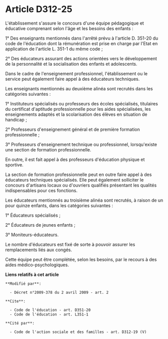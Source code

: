 # Article D312-25

L'établissement s'assure le concours d'une équipe pédagogique et éducative comprenant selon l'âge et les besoins des
enfants : 

1° Des enseignants mentionnés dans l'arrêté prévu à l'article D. 351-20 du code de l'éducation dont la rémunération est prise
en charge par l'Etat en application de l'article L. 351-1 du même code ; 

2° Des éducateurs assurant des actions orientées vers le développement de la personnalité et la socialisation des enfants et
adolescents. 

Dans le cadre de l'enseignement professionnel, l'établissement ou le service peut également faire appel à des éducateurs
techniques.

Les enseignants mentionnés au deuxième alinéa sont recrutés dans les catégories suivantes : 

1° Instituteurs spécialisés ou professeurs des écoles spécialisés, titulaires du certificat d'aptitude professionnelle pour
les aides spécialisées, les enseignements adaptés et la scolarisation des élèves en situation de handicap ; 

2° Professeurs d'enseignement général et de première formation professionnelle ; 

3° Professeurs d'enseignement technique ou professionnel, lorsqu'existe une section de formation professionnelle. 

En outre, il est fait appel à des professeurs d'éducation physique et sportive. 

La section de formation professionnelle peut en outre faire appel à des éducateurs techniques spécialisés. Elle peut
également solliciter le concours d'artisans locaux ou d'ouvriers qualifiés présentant les qualités indispensables pour ces
fonctions. 

Les éducateurs mentionnés au troisième alinéa sont recrutés, à raison de un pour quinze enfants, dans les catégories
suivantes : 

1° Éducateurs spécialisés ; 

2° Éducateurs de jeunes enfants ; 

3° Moniteurs-éducateurs. 

Le nombre d'éducateurs est fixé de sorte à pouvoir assurer les remplacements liés aux congés. 

Cette équipe peut être complétée, selon les besoins, par le recours à des aides médico-psychologiques.

**Liens relatifs à cet article**

	**Modifié par**:

	  - Décret n°2009-378 du 2 avril 2009 - art. 2

	**Cite**:

	  - Code de l'éducation - art. D351-20
	  - Code de l'éducation - art. L351-1

	**Cité par**:

	  - Code de l'action sociale et des familles - art. D312-19 (V)
